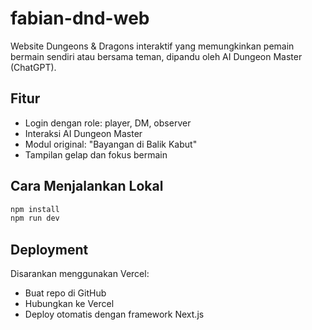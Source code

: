 # fabian-dnd-web

Website Dungeons & Dragons interaktif yang memungkinkan pemain bermain sendiri atau bersama teman, dipandu oleh AI Dungeon Master (ChatGPT).

## Fitur
- Login dengan role: player, DM, observer
- Interaksi AI Dungeon Master
- Modul original: "Bayangan di Balik Kabut"
- Tampilan gelap dan fokus bermain

## Cara Menjalankan Lokal
```bash
npm install
npm run dev
```

## Deployment
Disarankan menggunakan Vercel:
- Buat repo di GitHub
- Hubungkan ke Vercel
- Deploy otomatis dengan framework Next.js